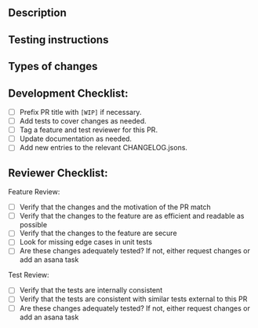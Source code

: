 ## Description

<!--- Describe your changes in detail -->

## Testing instructions

<!--- Please describe how reviewers can test your changes -->

## Types of changes

<!--- What types of changes does your code introduce? Uncomment all the bullets that apply: -->

<!-- * Bug fix (non-breaking change which fixes an issue) -->

<!-- * New feature (non-breaking change which adds functionality) -->

<!-- * Breaking change (fix or feature that would cause existing functionality to change) -->

## Development Checklist:

<!--- The following points should be used to indicate the progress of your PR.  Put an `x` in all the boxes that apply right now, and come back over time and check them off as you make progress.  If you're unsure about any of these, don't hesitate to ask. We're here to help! -->

-   [ ] Prefix PR title with `[WIP]` if necessary.
-   [ ] Add tests to cover changes as needed.
-   [ ] Tag a feature and test reviewer for this PR.
-   [ ] Update documentation as needed.
-   [ ] Add new entries to the relevant CHANGELOG.jsons.

## Reviewer Checklist:

<!--- The following points should be used to indicate the progress of PR reviews. These check boxes should only be changed by reviewers of the PR -->

Feature Review:
-   [ ] Verify that the changes and the motivation of the PR match 
-   [ ] Verify that the changes to the feature are as efficient and readable as possible
-   [ ] Verify that the changes to the feature are secure <!--- A list of bug classes with an additional checklist should eventually be added -->
-   [ ] Look for missing edge cases in unit tests
-   [ ] Are these changes adequately tested? If not, either request changes or add an asana task

Test Review:
-   [ ] Verify that the tests are internally consistent
-   [ ] Verify that the tests are consistent with similar tests external to this PR
-   [ ] Are these changes adequately tested? If not, either request changes or add an asana task
